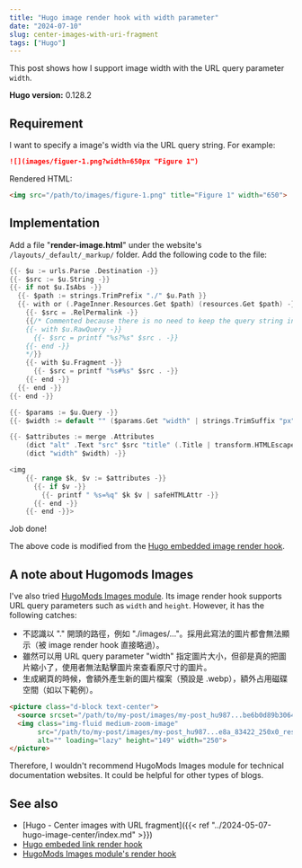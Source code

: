 ```yaml
---
title: "Hugo image render hook with width parameter"
date: "2024-07-10"
slug: center-images-with-uri-fragment
tags: ["Hugo"]
---
```


This post shows how I support image width with the URL query parameter `width`.

**Hugo version:** 0.128.2

## Requirement

I want to specify a image's width via the URL query string. For example:

```markdown
![](images/figuer-1.png?width=650px "Figure 1")
```

Rendered HTML:

```html
<img src="/path/to/images/figure-1.png" title="Figure 1" width="650">
```

## Implementation

Add a file "**render-image.html**" under the website's `/layouts/_default/_markup/` folder. Add the following code to the file:

```go
{{- $u := urls.Parse .Destination -}}
{{- $src := $u.String -}}
{{- if not $u.IsAbs -}}
  {{- $path := strings.TrimPrefix "./" $u.Path }}
  {{- with or (.PageInner.Resources.Get $path) (resources.Get $path) -}}
    {{- $src = .RelPermalink -}}
    {{/* Commented because there is no need to keep the query string in the src attribute
    {{- with $u.RawQuery -}}
      {{- $src = printf "%s?%s" $src . -}}
    {{- end -}}
    */}}
    {{- with $u.Fragment -}}
      {{- $src = printf "%s#%s" $src . -}}
    {{- end -}}
  {{- end -}}
{{- end -}}

{{- $params := $u.Query -}}
{{- $width := default "" ($params.Get "width" | strings.TrimSuffix "px") }}

{{- $attributes := merge .Attributes
    (dict "alt" .Text "src" $src "title" (.Title | transform.HTMLEscape))
    (dict "width" $width) -}}

<img
    {{- range $k, $v := $attributes -}}
      {{- if $v -}}
        {{- printf " %s=%q" $k $v | safeHTMLAttr -}}
      {{- end -}}
    {{- end -}}>
```

Job done!

The above code is modified from the [Hugo embedded image render hook](https://github.com/gohugoio/hugo/blob/master/tpl/tplimpl/embedded/templates/_default/_markup/render-image.html).

## A note about Hugomods Images

I've also tried [HugoMods Images module](https://images.hugomods.com/). Its image render hook supports URL query parameters such as `width` and `height`. However, it has the following catches:

- 不認識以 "." 開頭的路徑，例如 "./images/..."。採用此寫法的圖片都會無法顯示（被 image render hook 直接略過）。
- 雖然可以用 URL query parameter "width" 指定圖片大小，但卻是真的把圖片縮小了，使用者無法點擊圖片來查看原尺寸的圖片。
- 生成網頁的時候，會額外產生新的圖片檔案（預設是 .webp），額外占用磁碟空間（如以下範例）。

```html
<picture class="d-block text-center">
  <source srcset="/path/to/my-post/images/my-post_hu987...be6b0d89b30645f8.webp" type="image/webp">
  <img class="img-fluid medium-zoom-image"
       src="/path/to/my-post/images/my-post_hu987...e8a_83422_250x0_resize_catmullrom_3.7727d...bd2.png"
       alt="" loading="lazy" height="149" width="250">
</picture>
```

Therefore, I wouldn't recommend HugoMods Images module for technical documentation websites. It could be helpful for other types of blogs.

## See also

- [Hugo - Center images with URL fragment]({{< ref "../2024-05-07-hugo-image-center/index.md" >}})
- [Hugo embeded link render hook](https://github.com/gohugoio/hugo/blob/master/tpl/tplimpl/embedded/templates/_default/_markup/render-link.html)
- [HugoMods Images module's render hook](https://github.com/hugomods/images/blob/main/layouts/_default/_markup/render-image.html)
